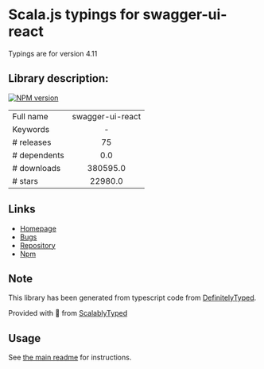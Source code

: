 
# Scala.js typings for swagger-ui-react

Typings are for version 4.11

## Library description:
[![NPM version](https://badge.fury.io/js/swagger-ui-react.svg)](http://badge.fury.io/js/swagger-ui-react)

|                    |                 |
| ------------------ | :-------------: |
| Full name          | swagger-ui-react |
| Keywords           | - |
| # releases         | 75 |
| # dependents       | 0.0 |
| # downloads        | 380595.0 |
| # stars            | 22980.0 |

## Links
- [Homepage](https://github.com/swagger-api/swagger-ui)
- [Bugs](https://github.com/swagger-api/swagger-ui/issues)
- [Repository](https://github.com/swagger-api/swagger-ui)
- [Npm](https://www.npmjs.com/package/swagger-ui-react)
    


## Note
This library has been generated from typescript code from [DefinitelyTyped](https://definitelytyped.org).

Provided with :purple_heart: from [ScalablyTyped](https://github.com/oyvindberg/ScalablyTyped)

## Usage
See [the main readme](../../readme.md) for instructions.


